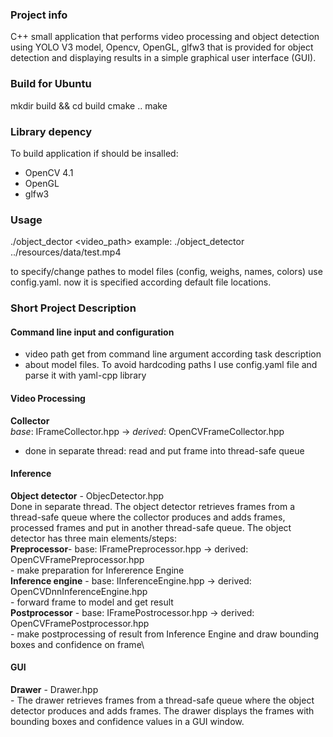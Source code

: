 ### Project info
C++ small application that performs video processing and object detection using YOLO V3 model, Opencv, OpenGL, glfw3 that is provided for object detection and displaying results in a simple graphical user interface (GUI).

### Build for Ubuntu
mkdir build && cd build
cmake ..
make

### Library depency
To build application if should be insalled:
- OpenCV 4.1
- OpenGL
- glfw3

### Usage
./object_dector <video_path>
example: ./object_detector ../resources/data/test.mp4 

to specify/change pathes to model files (config, weighs, names, colors) use config.yaml.
now it is specified according default file locations.

### Short Project Description

#### Command line input and configuration
- video path get from command line argument according task description
- about model files. To avoid hardcoding paths I use config.yaml file and parse it with yaml-cpp library

#### Video Processing
**Collector**\
*base*: IFrameCollector.hpp -> *derived*: OpenCVFrameCollector.hpp
- done in separate thread: read and put frame into thread-safe queue

#### Inference
**Object detector** - ObjecDetector.hpp\
Done in separate thread. The object detector retrieves frames from a thread-safe queue where the collector produces and adds frames, processed frames and put in another thread-safe queue. The object detector has three main elements/steps:\
**Preprocessor**- base: IFramePreprocessor.hpp -> derived: OpenCVFramePreprocessor.hpp\
    - make preparation for Infererence Engine\
**Inference engine** - base: IInferenceEngine.hpp   -> derived: OpenCVDnnInferenceEngine.hpp\
    - forward frame to model and get result\
**Postprocessor**   - base: IFramePostrocessor.hpp -> derived: OpenCVFramePostprocessor.hpp\
    - make postprocessing of result from Inference Engine and draw bounding boxes and confidence on frame\

#### GUI
**Drawer** - Drawer.hpp\
    - The drawer retrieves frames from a thread-safe queue where the object detector produces and adds frames. The drawer displays the frames with bounding boxes and confidence values in a GUI window.
